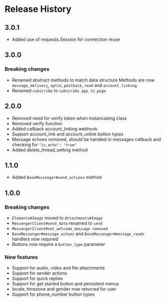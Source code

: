 # Release History

## 3.0.1

- Added use of requests.Session for connection reuse

## 3.0.0

### Breaking changes

- Renamed abstract methods to match data structure
  Methods are now `message`, `delivery`, `optin`, `postback`, `read` and `account_linking`
- Renamed `subscribe` to `subscribe_app_to_page`

## 2.0.0
- Removed need for verify token when instanciating class
- Removed verify function
- Added callback account_linking webhook
- Support account_link and account_unlink button types
- Message echoes removed, should be handled in messages callback and checking for `"is_echo": "true"`
- Added delete_thread_setting method

## 1.1.0
- Added `BaseMessenger#send_actions` method

## 1.0.0

### Breaking changes

- `Elements#Image` moved to `Attachments#Image`
- `MessengerClient#send_data` renamed to `send`
- `MessengerClient#set_welcome_message removed`
- `BaseMessenger#message_echoes` and `BaseMessenger#message_reads` handlers now required
- Buttons now require a `button_type` parameter


### New features

- Support for audio, video and file attachments
- Support for sender actions
- Support for quick replies
- Support for get started button and persistent menus
- locale, timezone and gender now returned for user
- Support for phone_number button types
